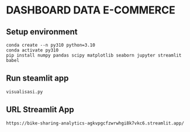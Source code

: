 # DASHBOARD DATA E-COMMERCE

## Setup environment
```
conda create --n py310 python=3.10
conda activate py310
pip install numpy pandas scipy matplotlib seaborn jupyter streamlit babel
```

## Run steamlit app
```
visualisasi.py
```
## URL Streamlit App
```
https://bike-sharing-analytics-agkvpgcfzwrwhgi8k7vkc6.streamlit.app/
```
